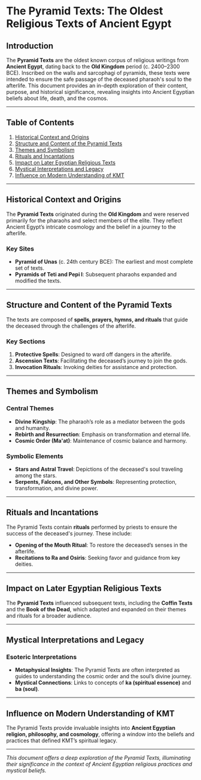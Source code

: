# The Pyramid Texts: The Oldest Religious Texts of Ancient Egypt

## Introduction

The **Pyramid Texts** are the oldest known corpus of religious writings from **Ancient Egypt**, dating back to the **Old Kingdom** period (c. 2400–2300 BCE). Inscribed on the walls and sarcophagi of pyramids, these texts were intended to ensure the safe passage of the deceased pharaoh's soul to the afterlife. This document provides an in-depth exploration of their content, purpose, and historical significance, revealing insights into Ancient Egyptian beliefs about life, death, and the cosmos.

---

## Table of Contents

1. [Historical Context and Origins](#historical-context-and-origins)
2. [Structure and Content of the Pyramid Texts](#structure-and-content-of-the-pyramid-texts)
3. [Themes and Symbolism](#themes-and-symbolism)
4. [Rituals and Incantations](#rituals-and-incantations)
5. [Impact on Later Egyptian Religious Texts](#impact-on-later-egyptian-religious-texts)
6. [Mystical Interpretations and Legacy](#mystical-interpretations-and-legacy)
7. [Influence on Modern Understanding of KMT](#influence-on-modern-understanding-of-kmt)

---

## Historical Context and Origins

The **Pyramid Texts** originated during the **Old Kingdom** and were reserved primarily for the pharaohs and select members of the elite. They reflect Ancient Egypt’s intricate cosmology and the belief in a journey to the afterlife.

### Key Sites

- **Pyramid of Unas** (c. 24th century BCE): The earliest and most complete set of texts.
- **Pyramids of Teti and Pepi I**: Subsequent pharaohs expanded and modified the texts.

---

## Structure and Content of the Pyramid Texts

The texts are composed of **spells, prayers, hymns, and rituals** that guide the deceased through the challenges of the afterlife.

### Key Sections

1. **Protective Spells**: Designed to ward off dangers in the afterlife.
2. **Ascension Texts**: Facilitating the deceased’s journey to join the gods.
3. **Invocation Rituals**: Invoking deities for assistance and protection.

---

## Themes and Symbolism

### Central Themes

- **Divine Kingship**: The pharaoh’s role as a mediator between the gods and humanity.
- **Rebirth and Resurrection**: Emphasis on transformation and eternal life.
- **Cosmic Order (Ma'at)**: Maintenance of cosmic balance and harmony.

### Symbolic Elements

- **Stars and Astral Travel**: Depictions of the deceased's soul traveling among the stars.
- **Serpents, Falcons, and Other Symbols**: Representing protection, transformation, and divine power.

---

## Rituals and Incantations

The Pyramid Texts contain **rituals** performed by priests to ensure the success of the deceased's journey. These include:

- **Opening of the Mouth Ritual**: To restore the deceased’s senses in the afterlife.
- **Recitations to Ra and Osiris**: Seeking favor and guidance from key deities.

---

## Impact on Later Egyptian Religious Texts

The **Pyramid Texts** influenced subsequent texts, including the **Coffin Texts** and the **Book of the Dead**, which adapted and expanded on their themes and rituals for a broader audience.

---

## Mystical Interpretations and Legacy

### Esoteric Interpretations

- **Metaphysical Insights**: The Pyramid Texts are often interpreted as guides to understanding the cosmic order and the soul’s divine journey.
- **Mystical Connections**: Links to concepts of **ka (spiritual essence)** and **ba (soul)**.

---

## Influence on Modern Understanding of KMT

The Pyramid Texts provide invaluable insights into **Ancient Egyptian religion, philosophy, and cosmology**, offering a window into the beliefs and practices that defined KMT’s spiritual legacy.

---

*This document offers a deep exploration of the Pyramid Texts, illuminating their significance in the context of Ancient Egyptian religious practices and mystical beliefs.*
